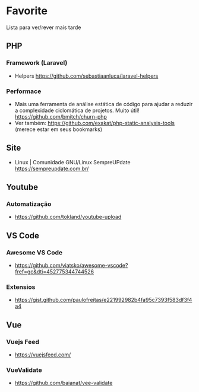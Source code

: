 # Favorite
Lista para ver/rever mais tarde


## PHP
### Framework (Laravel)
- Helpers
    https://github.com/sebastiaanluca/laravel-helpers

### Performace
- Mais uma ferramenta de análise estática de código para ajudar a reduzir a complexidade ciclomática de projetos. Muito útil!
https://github.com/bmitch/churn-php
 - Ver também: https://github.com/exakat/php-static-analysis-tools (merece estar em seus bookmarks)

## Site
- Linux | Comunidade GNU/Linux SempreUPdate
      https://sempreupdate.com.br/

## Youtube
### Automatização
- https://github.com/tokland/youtube-upload

## VS Code
###  Awesome VS Code
- https://github.com/viatsko/awesome-vscode?fref=gc&dti=452775344744526

### Extensios
- https://gist.github.com/paulofreitas/e221992982b4fa95c7393f583df3f4a4

## Vue
### Vuejs Feed
- https://vuejsfeed.com/

### VueValidate
- https://github.com/baianat/vee-validate
